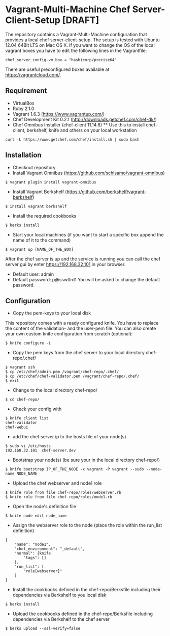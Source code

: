 # Vagrant-Multi-Machine Chef Server-Client-Setup [DRAFT]

The repository contains a Vagrant-Multi-Machine configuration that provides a local chef server-client-setup.
The setup is tested with Ubuntu 12.04 64Bit LTS on Mac OS X.
If you want to change the OS of the local vagrant boxes you have to edit the following lines in the Vagrantfile:
```
chef_server_config.vm.box = "hashicorp/precise64"
```
There are useful preconfigured boxes available at https://vagrantcloud.com/.

## Requirement

* VirtualBox
* Ruby 2.1.0
* Vagrant 1.6.3 (https://www.vagrantup.com/)
* Chef Development Kit 0.2.1 (http://downloads.getchef.com/chef-dk/)
* Chef Omnibus Installer (chef-client 11.14.6)
** Use this to install chef-client, berkshelf, knife and others on your local workstation
```
curl -L https://www.getchef.com/chef/install.sh | sudo bash
```

## Installation

* Checkout repository
* Install Vagrant Omnibus (https://github.com/schisamo/vagrant-omnibus)
```
$ vagrant plugin install vagrant-omnibus
```
* Install Vagrant Berkshelf (https://github.com/berkshelf/vagrant-berkshelf)
```
$ install vagrant berkshelf
```
* Install the required cookbooks
```
$ berks install
```
* Start your local machines (if you want to start a specific box append the name of it to the command)
```
$ vagrant up [NAME_OF_THE_BOX]
```

After the chef server is up and the service is running you can call the chef server gui by enter https://192.168.32.101 in your browser.
* Default user: admin
* Default password: p@ssw0rd1
You will be asked to change the default password.

## Configuration

* Copy the pem-keys to your local disk

This repository comes with a ready configured knife. You have to replace the content of the validation- and the user-pem file.
You can also create your own custom knife configuration from scratch (optional):
```
$ knife configure -i
```

* Copy the pem keys from the chef server to your local directory chef-repo/.chef/
```
$ vagrant ssh
$ cp /etc/chef/admin.pem /vagrant/chef-repo/.chef/
$ cp /etc/chef/chef-validator.pem /vagrant/chef-repo/.chef/
$ exit
```
* Change to the local directory chef-repo/
```
$ cd chef-repo/
```

* Check your config with
```
$ knife client list
chef-validator
chef-webui
```

* add the chef server ip to the hosts file of your node(s)
```
$ sudo vi /etc/hosts
192.168.32.101  chef-server.dev
```

* Bootstrap your node(s) (be sure your in the local directory chef-repo/)
```
$ knife bootstrap IP_OF_THE_NODE -x vagrant -P vagrant --sudo --node-name NODE_NAME
```

* Upload the chef webserver and node1 role
```
$ knife role from file chef-repo/roles/webserver.rb
$ knife role from file chef-repo/roles/node1.rb
```

* Open the node's definition file
```
$ knife node edit node_name
```

* Assign the webserver role to the node (place the role within the run_list definition)
```
{
	"name": "node1",
	"chef_environment": "_default",
	"normal": {knife
		"tags": []
	},
	"run_list": [
		"role[webserver]"
	]
}
```

* Install the cookbooks defined in the chef-repo/Berksfile including their dependencies via Berkshelf to you local disk
```
$ berks install
```

* Upload the cookbooks defined in the chef-repo/Berksfile including dependencies via Berkshelf to the chef server
```
$ berks upload --ssl-verify=false
```